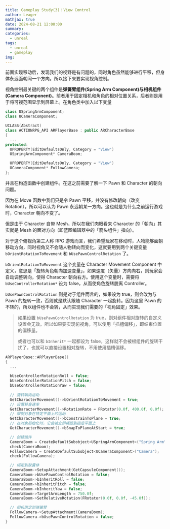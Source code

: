 ```yaml
---
title: Gameplay Study(3)：View Control
author: Leager
mathjax: true
date: 2024-08-21 12:00:00
summary:
categories:
  - unreal
tags:
  - unreal
  - gameplay
img:
---
```


前面实现移动后，发现我们的视野是有问题的，同时角色虽然能够进行平移，但身体永远面朝同一个方向。所以接下来要实现视角控制。

<!-- more -->

视角控制最关键的两个组件是**弹簧臂组件(Spring Arm Component)**与**相机组件(Camera Component)**。前者用于固定相机和角色的相对位置关系，后者则是用于将可视范围显示到屏幕上。在角色类中加入以下变量

```cpp Character/Player/RPlayerBase.h
class USpringArmComponent;
class UCameraComponent;

UCLASS(Abstract)
class ACTIONRPG_API ARPlayerBase : public ARCharacterBase
{
  ...
protected:
  UPROPERTY(EditDefaultsOnly, Category = "View")
  USpringArmComponent* CameraBoom;

  UPROPERTY(EditDefaultsOnly, Category = "View")
  UCameraComponent* FollowCamera;
};
```

并且在构造函数中创建组件。在这之前需要了解一下 Pawn 和 Character 的朝向问题。

因为在 Move 函数中我们只是令 Pawn 平移，并没有修改朝向（改变 Rotation），所以可以认为 Pawn 永远朝某一方向。这也就是为什么之前运行游戏时，Character 朝向不变了。

但是由于 Character 自带 Mesh，所以在我们肉眼看来 Character 的「朝向」其实就是 Mesh 的面对方向（即蓝图编辑器中的「箭头组件」指向）。

对于这个俯视角第三人称 RPG 游戏而言，我们希望玩家在移动时，人物能够面朝移动方向，同时视角又不会随人物转向而变化，这就要用到两个关键变量 `bOrientRotationToMovement` 和 `bUsePawnControlRotation` 了。

`bOrientRotationToMovement` 这个变量在 Character Movement Component 中定义，意思是「旋转角色朝向加速变量」，如果速度（矢量）方向向右，则玩家会自动调整转向，使得 Character 朝向右方。使用这个变量时，需要将 `bUseControllerRotation*` 设为 false，从而使角色旋转脱离 Controller。

`bUsePawnControlRotation` 则是对于组件而言的，如果设为 true，则会改为与 Pawn 的旋转一致，否则就是默认跟随 Character 一起旋转。因为这里 Pawn 的不转的，所以组件也不会转，从而实现我们需要的「视角固定」效果。

> 如果设置 `bUsePawnControlRotation` 为 true，则对组件相对旋转的自定义设置会无效。所以如果要实现俯视角，可以使用「插槽偏移」，即结束位置的偏移量。
>
> 或者也可以和 `bInherit*` 一起都设为 false，这样就不会被根组件的旋转干扰了，也就可以直接设置相对旋转，不用使用插槽偏移。

```cpp Character/Player/RPlayerBase.cpp
ARPlayerBase::ARPlayerBase()
{
  ...
  
  bUseControllerRotationRoll = false;
  bUseControllerRotationPitch = false;
  bUseControllerRotationYaw = false;
  
  // 旋转朝向运动
  GetCharacterMovement()->bOrientRotationToMovement = true;
  // 设置转身速率
  GetCharacterMovement()->RotationRate = FRotator(0.0f, 400.0f, 0.0f);
  // 限制对象在特定平面上的运动
  GetCharacterMovement()->bConstrainToPlane = true;
  // 在对象初始化时，它会被立即捕捉到指定平面上
  GetCharacterMovement()->bSnapToPlaneAtStart = true;

  // 创建组件
  CameraBoom = CreateDefaultSubobject<USpringArmComponent>("Spring Arm");
  check(CameraBoom);
  FollowCamera = CreateDefaultSubobject<UCameraComponent>("Camera");
  check(FollowCamera);

  // 绑定到胶囊体
  CameraBoom->SetupAttachment(GetCapsuleComponent());
  CameraBoom->bUsePawnControlRotation = false;
  CameraBoom->bInheritRoll = false;
  CameraBoom->bInheritPitch = false;
  CameraBoom->bInheritYaw = false;
  CameraBoom->TargetArmLength = 750.0f;
  CameraBoom->SetRelativeRotation(FRotator(0.0f, 0.0f, -45.0f));

  // 相机绑定到弹簧臂
  FollowCamera->SetupAttachment(CameraBoom);
  FollowCamera->bUsePawnControlRotation = false;
}
```